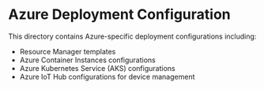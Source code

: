 # Azure Deployment Configuration

This directory contains Azure-specific deployment configurations including:
- Resource Manager templates
- Azure Container Instances configurations
- Azure Kubernetes Service (AKS) configurations
- Azure IoT Hub configurations for device management
